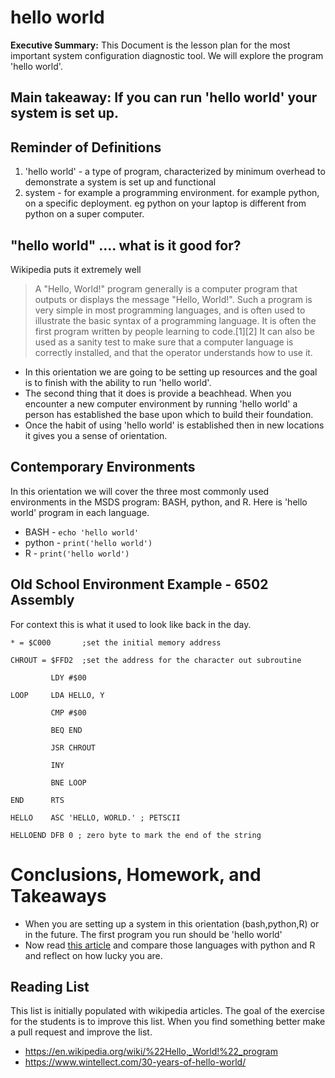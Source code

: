 # hello world
**Executive Summary:** This Document is the lesson plan for the most important system configuration diagnostic tool. We will explore the program 'hello world'.

## Main takeaway: If you can run 'hello world' your system is set up.

## Reminder of Definitions
1. 'hello world' - a type of program, characterized by minimum overhead to demonstrate a system is set up and functional
2. system - for example a programming environment. for example python, on a specific deployment. eg python on your laptop is different from python on a super computer.

## "hello world" .... what is it good for?
Wikipedia puts it extremely well
> A "Hello, World!" program generally is a computer program that outputs or displays the message "Hello, World!". Such a program is very simple in most programming languages, and is often used to illustrate the basic syntax of a programming language. It is often the first program written by people learning to code.[1][2] It can also be used as a sanity test to make sure that a computer language is correctly installed, and that the operator understands how to use it.

* In this orientation we are going to be setting up resources and the goal is to finish with the ability to run 'hello world'.
* The second thing that it does is provide a beachhead. When you encounter a new computer environment by running 'hello world' a person has established the base upon which to build their foundation.
* Once the habit of using 'hello world' is established then in new locations it gives you a sense of orientation.


## Contemporary Environments
In this orientation we will cover the three most commonly used environments in the MSDS program: BASH, python, and R. Here is 'hello world' program in each language.
* BASH - `echo 'hello world'`
* python - `print('hello world')`
* R - `print('hello world')`

## Old School Environment Example - 6502 Assembly
For context this is what it used to look like back in the day.
```
* = $C000       ;set the initial memory address

CHROUT = $FFD2  ;set the address for the character out subroutine

         LDY #$00 

LOOP     LDA HELLO, Y 

         CMP #$00

         BEQ END 

         JSR CHROUT 

         INY 
 
         BNE LOOP 

END      RTS

HELLO    ASC 'HELLO, WORLD.' ; PETSCII

HELLOEND DFB 0 ; zero byte to mark the end of the string
```


# Conclusions, Homework, and Takeaways
* When you are setting up a system in this orientation (bash,python,R) or in the future. The first program you run should be 'hello world'
* Now read [this article](https://www.wintellect.com/30-years-of-hello-world/) and compare those languages with python and R and reflect on how lucky you are.



## Reading List
This list is initially populated with wikipedia articles. The goal of the exercise for the students is to improve this list. When you find something better make a pull request and improve the list.
* https://en.wikipedia.org/wiki/%22Hello,_World!%22_program
* https://www.wintellect.com/30-years-of-hello-world/
